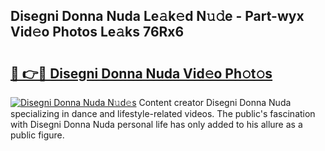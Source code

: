 ## Disegni Donna Nuda Le𝚊k𝚎d N𝚞𝚍e - Part-wyx Vid𝚎o Photos Le𝚊ks 76Rx6

# <h2><a href="http://fbbtz0.evod.top/?m=Disegni+Donna+Nuda">🔗 👉🔴 Disegni Donna Nuda Vid𝚎o Ph𝚘t𝚘s</a></h2>

[![Disegni Donna Nuda N𝚞d𝚎s](https://i.imgur.com/8V9OHl7.gif)](http://fbbtz0.evod.top/?m=Disegni+Donna+Nuda)
Content creator Disegni Donna Nuda specializing in dance and lifestyle-related videos. The public's fascination with Disegni Donna Nuda personal life has only added to his allure as a public figure. 
